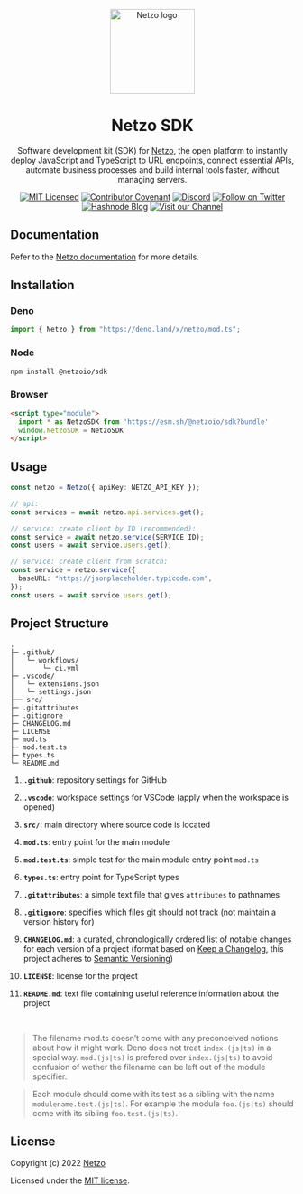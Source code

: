 <p align="center">
  <a href="https://netzo.io" rel="noopener" target="_blank">
    <img width="150" src="https://netzo.io/images/netzo-symbol-light.svg" alt="Netzo logo" />
  </a>
</p>

<h1 align="center">Netzo SDK</h1>

<p align="center">
  Software development kit (SDK) for <a href="https://app.netzo.io" target="_blank">Netzo</a>, the open platform to instantly deploy JavaScript and TypeScript to URL endpoints, connect essential APIs, automate business processes and build internal tools faster, without managing servers.
</p>

<div align="center">

[![MIT Licensed](https://img.shields.io/github/license/netzoio/plugins)](https://github.com/netzoio/netzo/tree/main/LICENSE)
[![Contributor Covenant](https://img.shields.io/badge/Contributor%20Covenant-2.1-4baaaa.svg)](CODE_OF_CONDUCT.md)
[![Discord](https://discord.com/api/guilds/790465167523577887/widget.png)](https://discord.gg/6wQRmrcPXp)
[![Follow on Twitter](https://img.shields.io/twitter/follow/netzoio.svg?label=follow+netzoio)](https://twitter.com/netzoio)
[![Hashnode Blog](https://img.shields.io/badge/hashnode-blog-blue)](https://blog.netzo.io)
[![Visit our Channel](https://img.shields.io/youtube/channel/views/UCHFSTwM7-ZjeJRI0RwtlFmg)](https://www.youtube.com/channel/UCHFSTwM7-ZjeJRI0RwtlFmg)

</div>

## Documentation

Refer to the
[Netzo documentation](https://netzo.io/docs/getting-started/introduction) for
more details.

## Installation

### Deno

```ts
import { Netzo } from "https://deno.land/x/netzo/mod.ts";
```

### Node

```bash
npm install @netzoio/sdk
```

### Browser

```html
<script type="module">
  import * as NetzoSDK from 'https://esm.sh/@netzoio/sdk?bundle'
  window.NetzoSDK = NetzoSDK
</script>
```

## Usage

```ts
const netzo = Netzo({ apiKey: NETZO_API_KEY });

// api:
const services = await netzo.api.services.get();

// service: create client by ID (recommended):
const service = await netzo.service(SERVICE_ID);
const users = await service.users.get();

// service: create client from scratch:
const service = netzo.service({
  baseURL: "https://jsonplaceholder.typicode.com",
});
const users = await service.users.get();
```

## Project Structure

```
.
├─ .github/
│   └─ workflows/
│       └─ ci.yml
├─ .vscode/
│   └─ extensions.json
│   └─ settings.json
├── src/
├─ .gitattributes
├─ .gitignore
├─ CHANGELOG.md
├─ LICENSE
├─ mod.ts
├─ mod.test.ts
├─ types.ts
└─ README.md
```

1. **`.github`**: repository settings for GitHub

2. **`.vscode`**: workspace settings for VSCode (apply when the workspace is
   opened)

3. **`src/`**: main directory where source code is located

4. **`mod.ts`**: entry point for the main module

5. **`mod.test.ts`**: simple test for the main module entry point `mod.ts`

6. **`types.ts`**: entry point for TypeScript types

7. **`.gitattributes`**: a simple text file that gives `attributes` to pathnames

8. **`.gitignore`**: specifies which files git should not track (not maintain a
   version history for)

9. **`CHANGELOG.md`**: a curated, chronologically ordered list of notable
   changes for each version of a project (format based on
   [Keep a Changelog](https://keepachangelog.com/en/1.0.0/), this project
   adheres to [Semantic Versioning](https://semver.org/spec/v2.0.0.html))

10. **`LICENSE`**: license for the project

11. **`README.md`**: text file containing useful reference information about the
    project

<br>

> The filename mod.ts doesn’t come with any preconceived notions about how it
> might work. Deno does not treat `index.(js|ts)` in a special way.
> `mod.(js|ts)` is prefered over `index.(js|ts)` to avoid confusion of wether
> the filename can be left out of the module specifier.

> Each module should come with its test as a sibling with the name
> `modulename.test.(js|ts)`. For example the module `foo.(js|ts)` should come
> with its sibling `foo.test.(js|ts)`.

## License

Copyright (c) 2022 [Netzo](https://netzo.io)

Licensed under the [MIT license](LICENSE).
